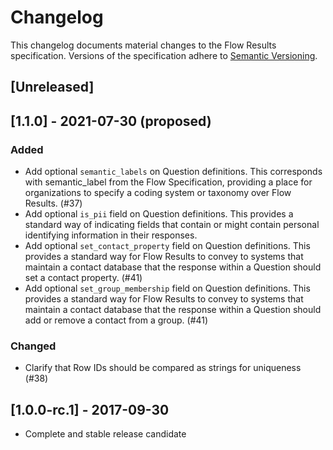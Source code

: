 # Changelog
This changelog documents material changes to the Flow Results specification. Versions of the specification adhere to [Semantic Versioning](https://semver.org/spec/v2.0.0.html).

## [Unreleased]

## [1.1.0] - 2021-07-30 (proposed)

### Added

- Add optional `semantic_labels` on Question definitions. This corresponds with semantic_label from the Flow Specification, providing a place for organizations to specify a coding system or taxonomy over Flow Results. (#37)
- Add optional `is_pii` field on Question definitions. This provides a standard way of indicating fields that contain or might contain personal identifying information in their responses.
- Add optional `set_contact_property` field on Question definitions. This provides a standard way for Flow Results to convey to systems that maintain a contact database that the response within a Question should set a contact property. (#41)
- Add optional `set_group_membership` field on Question definitions. This provides a standard way for Flow Results to convey to systems that maintain a contact database that the response within a Question should add or remove a contact from a group. (#41)

### Changed

- Clarify that Row IDs should be compared as strings for uniqueness (#38)

## [1.0.0-rc.1] - 2017-09-30

- Complete and stable release candidate

